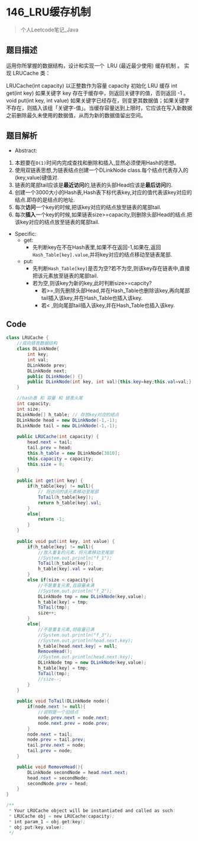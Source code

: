 # 146_LRU缓存机制
> 个人Leetcode笔记_Java
> 
## 题目描述
运用你所掌握的数据结构，设计和实现一个  LRU (最近最少使用) 缓存机制 。
实现 LRUCache 类：

LRUCache(int capacity) 以正整数作为容量 capacity 初始化 LRU 缓存
int get(int key) 如果关键字 key 存在于缓存中，则返回关键字的值，否则返回 -1 。
void put(int key, int value) 如果关键字已经存在，则变更其数据值；如果关键字不存在，则插入该组「关键字-值」。当缓存容量达到上限时，它应该在写入新数据之前删除最久未使用的数据值，从而为新的数据值留出空间。

## 题目解析
- Abstract:
 1. 本题要在`O(1)`时间内完成查找和删除和插入,显然必须使用Hash的思想。
 2. 使用双链表思想,为链表结点创建一个DLinkNode class.每个结点代表存入的(key,value)键值对.
 3. 链表的尾部tail应该是**最近访问**的,链表的头部Head应该是**最后访问**的.
 4. 创建一个3000大小的Hash表,Hash表下标代表key,对应的值代表该key对应的结点.即存的是结点的地址.
 5. 每次**访问**一个key的时候,把该key对应的结点放至链表的尾部tail.
 6. 每次**插入**一个key的时候,如果链表size>=capacity,则删除头部Head的结点.把该key对应的结点放至链表的尾部tail.
- Specific:
  - get:
    - 先判断key在不在Hash表里,如果不在返回-1,如果在,返回`Hash_Table[key].value`,并将key对应的结点移动至链表尾部.
  - put:
    - 先判断`Hash_Table[key]`是否为空?若不为空,则该key存在链表中,直接把该元素放至链表的尾部tail.
    - 若为空,则该key为新的key,此时判断size>=capcity?
      - 若>=,则先删除头部Head,并在Hash_Table也删除该key,再向尾部tail插入该key,并在Hash_Table也插入该key.
      - 若< ,则向尾部tail插入该key,并在Hash_Table也插入该key.
## Code
```Java
class LRUCache {
    //双向链表数据结构
    class DLinkNode{
        int key;
        int val;
        DLinkNode prev;
        DLinkNode next;
        public DLinkNode() {}
        public DLinkNode(int key, int val){this.key=key;this.val=val;}
    }

    //hash表 和 容量 和 链表头尾
    int capacity;
    int size;
    DLinkNode[] h_table; // 存放key对应的结点
    DLinkNode head = new DLinkNode(-1,-1);
    DLinkNode tail = new DLinkNode(-1,-1);
    
    public LRUCache(int capacity) {
        head.next = tail;
        tail.prev = head;
        this.h_table = new DLinkNode[3010];
        this.capacity = capacity;
        this.size = 0;
    }
    
    public int get(int key) {
        if(h_table[key] != null){
            // 将访问的该元素移动至尾部
            ToTail(h_table[key]);
            return h_table[key].val;
        }
        else{
            return -1;
        }
    }
    
    public void put(int key, int value) {
        if(h_table[key] != null){
            //放入重复的元素，将元素移动至尾部
            //System.out.println("f_1");
            ToTail(h_table[key]);
            h_table[key].val = value;
        }
        else if(size < capacity){
            //不是重复元素,且容量未满
            //System.out.println("f_2");
            DLinkNode tmp = new DLinkNode(key,value);
            h_table[key] = tmp;
            ToTail(tmp);
            size++;
        }
        else{
            //不是重复元素,但容量已满
            //System.out.println("f_3");
            //System.out.println(head.next.key);
            h_table[head.next.key] = null;
            RemoveHead();
            //System.out.println(head.next.key);
            DLinkNode tmp = new DLinkNode(key,value);
            h_table[key] = tmp;
            ToTail(tmp);
            //size--;
        }
    }
    
    public void ToTail(DLinkNode node){
        if(node.next != null){
            //说明是一个旧结点
            node.prev.next = node.next;
            node.next.prev = node.prev;
        }
        node.next = tail;
        node.prev = tail.prev;
        tail.prev.next = node; 
        tail.prev = node;
    }

    public void RemoveHead(){
        DLinkNode secondNode = head.next.next;
        head.next = secondNode;
        secondNode.prev = head;
    }
}

/**
 * Your LRUCache object will be instantiated and called as such:
 * LRUCache obj = new LRUCache(capacity);
 * int param_1 = obj.get(key);
 * obj.put(key,value);
 */
 ```

